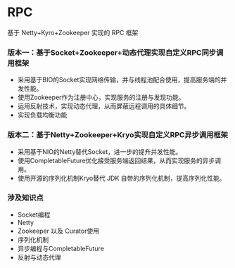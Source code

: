# RPC

基于 Netty+Kyro+Zookeeper 实现的 RPC 框架

### 版本一：基于Socket+Zookeeper+动态代理实现自定义RPC同步调用框架
- 采用基于BIO的Socket实现网络传输，并与线程池配合使用，提高服务端的并发性能。
- 使用Zookeeper作为注册中心，实现服务的注册与发现功能。
- 运用反射技术，实现动态代理，从而屏蔽远程调用的具体细节。
- 实现负载均衡功能
### 版本二：基于Netty+Zookeeper+Kryo实现自定义RPC异步调用框架
- 采用基于NIO的Netty替代Socket，进一步的提升并发性能。
- 使用CompletableFuture优化接受服务端返回结果，从而实现服务的异步调用。
- 使用开源的序列化机制Kryo替代 JDK 自带的序列化机制，提高序列化性能。

### 涉及知识点
- Socket编程
- Netty
- Zookeeper 以及 Curator使用
- 序列化机制
- 异步编程与CompletableFuture
- 反射与动态代理
 
